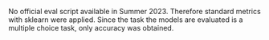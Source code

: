 No official eval script available in Summer 2023. Therefore standard metrics with sklearn were applied. Since the task the models are evaluated is a multiple choice task, only accuracy was obtained.